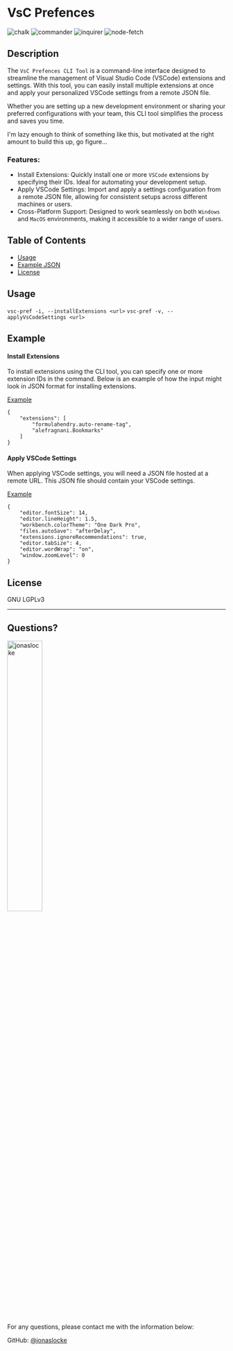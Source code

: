 # VsC Prefences

![chalk](https://img.shields.io/badge/chalk-5.3.0-brightgreen) ![commander](https://img.shields.io/badge/commander-12.1.0-blue) ![inquirer](https://img.shields.io/badge/inquirer-11.0.2-orange) ![node-fetch](https://img.shields.io/badge/node--fetch-3.3.2-yellowgreen)
  
## Description 
  
The `VsC Prefences CLI Tool` is a command-line interface designed to streamline the management of Visual Studio Code (VSCode) extensions and settings. With this tool, you can easily install multiple extensions at once and apply your personalized VSCode settings from a remote JSON file.

Whether you are setting up a new development environment or sharing your preferred configurations with your team, this CLI tool simplifies the process and saves you time.

I'm lazy enough to think of something like this, but motivated at the right amount to build this up, go figure...

### Features:
- Install Extensions: Quickly install one or more `VSCode` extensions by specifying their IDs. Ideal for automating your development setup.
- Apply VSCode Settings: Import and apply a settings configuration from a remote JSON file, allowing for consistent setups across different machines or users.
- Cross-Platform Support: Designed to work seamlessly on both `Windows` and `MacOS` environments, making it accessible to a wider range of users.

## Table of Contents
* [Usage](#usage)
* [Example JSON](#example)
* [License](#license)

## Usage 
`vsc-pref -i, --installExtensions <url>`
`vsc-pref -v, --applyVsCodeSettings <url>`

## Example

#### Install Extensions

To install extensions using the CLI tool, you can specify one or more extension IDs in the command. Below is an example of how the input might look in JSON format for installing extensions.

[Example](./examples/extensions.json)

```
{
    "extensions": [
        "formulahendry.auto-rename-tag",
        "alefragnani.Bookmarks"
    ]
}
```
#### Apply VSCode Settings

When applying VSCode settings, you will need a JSON file hosted at a remote URL. This JSON file should contain your VSCode settings.

[Example](./examples/settings.json)

```
{
    "editor.fontSize": 14,
    "editor.lineHeight": 1.5,
    "workbench.colorTheme": "One Dark Pro",
    "files.autoSave": "afterDelay",
    "extensions.ignoreRecommendations": true,
    "editor.tabSize": 4,
    "editor.wordWrap": "on",
    "window.zoomLevel": 0
}
```
  
## License

GNU LGPLv3

---

## Questions?

<img src="https://avatars.githubusercontent.com/u/55599921?v=4" alt="jonaslocke" width="40%" />

For any questions, please contact me with the information below:

GitHub: [@jonaslocke](https://api.github.com/users/jonaslocke)
  